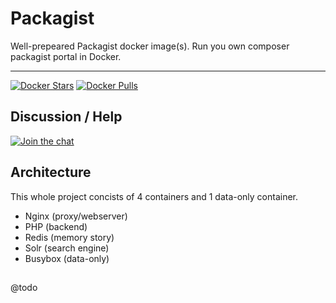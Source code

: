 # Packagist

Well-prepeared Packagist docker image(s). Run you own composer packagist portal in Docker.

-----

[![Docker Stars](https://img.shields.io/docker/stars/dockette/packagist.svg?style=flat)](https://hub.docker.com/r/dockette/packagist/)
[![Docker Pulls](https://img.shields.io/docker/pulls/dockette/packagist.svg?style=flat)](https://hub.docker.com/r/dockette/packagist/)

## Discussion / Help

[![Join the chat](https://img.shields.io/gitter/room/dockette/dockette.svg?style=flat-square)](https://gitter.im/dockette/dockette?utm_source=badge&utm_medium=badge&utm_campaign=pr-badge&utm_content=badge)

## Architecture

This whole project concists of 4 containers and 1 data-only container.

- Nginx (proxy/webserver)
- PHP (backend)
- Redis (memory story)
- Solr (search engine)
- Busybox (data-only)

## 

@todo